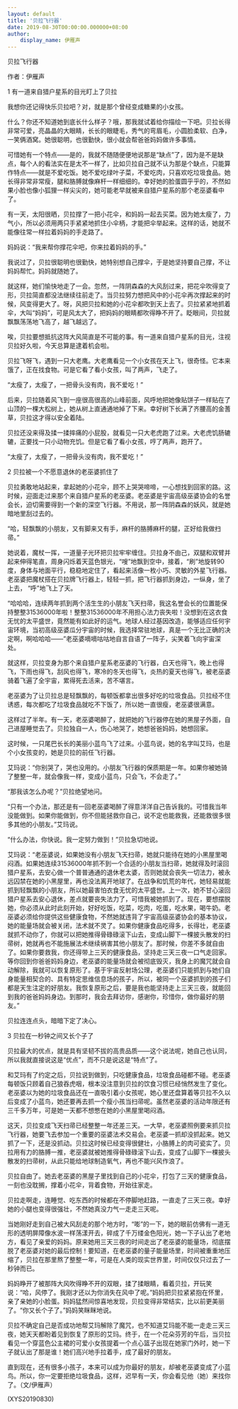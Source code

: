 ```yaml
---
layout: default
title: '贝拉飞行器'
date: 2019-08-30T00:00:00.000000+08:00
author:
    display_name: 伊雁声
---
```


贝拉飞行器

作者：伊雁声

1 有一道来自猎户星系的目光盯上了贝拉

我想你还记得快乐贝拉吧？对，就是那个曾经变成糖果的小女孩。

什么？你还不知道她到底长什么样子？哦，那我就试着给你描绘一下吧。贝拉长得非常可爱，亮晶晶的大眼睛，长长的眼睫毛，秀气的弯眉毛，小圆脸柔软、白净，一笑俩酒窝。她很聪明，也很勤快，很小就会帮爸爸妈妈做许多事情。

可惜她有一个特点——是的，我就不随随便便地说那是“缺点”了，因为是不是缺点，每个人的看法实在是太不一样了，比如贝拉自己就不认为那是个缺点，只能算作特点——就是不爱吃饭。她不爱吃绿叶子菜，不爱吃肉，只喜欢吃垃圾食品。她长得非常非常瘦，腿和胳膊就像麻杆一样细细的。幸好她的脸蛋圆乎乎的，不然如果小脸也像小狐狸一样尖尖的，她可能老早就被来自猎户星系的那个老巫婆看中了。

有一天，太阳很晒，贝拉撑了一把小花伞，和妈妈一起去买菜。因为她太瘦了，力气小，所以必须用两只手紧紧地抓住小伞柄，才能把伞举起来。这样的话，她就不能像往常一样拉着妈妈的手走路了。

妈妈说：“我来帮你撑花伞吧，你来拉着妈妈的手。”

我说过了，贝拉很聪明也很勤快，她特别想自己撑伞，于是她坚持要自己撑，不让妈妈帮忙。妈妈就随她了。

就这样，她们愉快地走了一会。忽然，一阵阴森森的大风刮过来，把花伞吹得变了形，贝拉简直都没法继续往前走了。当贝拉努力想把风中的小花伞再次撑起来的时候，风变得更大了。呀，风把贝拉和她的小花伞都吹到天上去了。贝拉紧紧地抓着伞，大叫“妈妈”，可是风太大了，把妈妈的眼睛都吹得睁不开了。眨眼间，贝拉就飘飘荡荡地飞高了，越飞越远了。

唉，贝拉要想抵抗这阵大风简直是不可能的事。有一道来自猎户星系的目光，注视贝拉好久啦，今天总算是逮着机会啦。

贝拉飞呀飞，遇到一只大老鹰。大老鹰看见一个小女孩在天上飞，很奇怪。它本来饿了，正在找食物。可是它看了看小女孩，叫了两声，飞走了。

“太瘦了，太瘦了，一把骨头没有肉，我不爱吃！”

后来，贝拉随着风飞到一座很高很高的山峰前面，风呼地把她像贴饼子一样贴在了山顶的一棵大松树上，她从树上直通通地掉了下来。幸好树下长满了齐腰高的金蓍草，贝拉这才得以安全着陆。

贝拉还没来得及揉一揉摔痛的小屁股，就看见一只大老虎跑了过来。大老虎饥肠辘辘，正要找一只小动物充饥。但是它看了看小女孩，哼了两声，跑开了。

“太瘦了，太瘦了，一把骨头没有肉，我不爱吃！”

2 贝拉被一个不愿意退休的老巫婆抓住了

贝拉勇敢地站起来，拿起她的小花伞，顾不上哭哭啼啼，一心想找到回家的路。这时候，迎面走过来那个来自猎户星系的老巫婆。老巫婆是宇宙高级巫婆协会的名誉会长，迫切需要得到一个新的深空飞行器。不用说，那一阵阴森森的妖风，就是她暗地里刮过去的。

“哈，轻飘飘的小朋友，又有脚来又有手，麻杆的胳膊麻杆的腿，正好给我做扫帚。”

她说着，魔杖一挥，一道量子光环把贝拉牢牢缠住。贝拉身不由己，双腿和双臂并起来伸得笔直，周身闪烁着天蓝色银光，“嗖”地飘到空中，接着，“刷”地旋转90度，身体与地面平行，稳稳地定住了，看起来活像一枚小巧、灵敏的外星飞行器。老巫婆把魔杖搭在贝拉牌飞行器上，轻轻一抓，把飞行器抓到身边，一纵身，坐了上去， “呼”地飞上了天。

“哈哈哈，连续两年抓到两个活生生的小朋友飞天扫帚，我这名誉会长的位置能保持整整31536000年啦！整整31536000年不用担心法力丧失啦！没想到在这衣食无忧的太平盛世，竟然能有如此好的运气。地球人经过基因改造，能够适应任何宇宙环境，当初高级巫婆瓜分宇宙的时候，我选择常驻地球，真是一个无比正确的决定啊，啊哈哈哈——”老巫婆嘀嘀咕咕地自言自语了一阵子，尖笑着飞向宇宙深处。

就这样，贝拉变身为那个来自猎户星系老巫婆的飞行器，白天也得飞，晚上也得飞，下雨也得飞，刮风也得飞，寒冷的冬天也得飞，炎热的夏天也得飞，被老巫婆骑着飞遍了全宇宙，累得死去活来，苦不堪言。

老巫婆为了让贝拉总是轻飘飘的，每顿饭都拿出很多好吃的垃圾食品。贝拉经不住诱惑，每次都吃了垃圾食品就吃不下饭了，所以她一直很瘦，老巫婆很满意。

这样过了半年。有一天，老巫婆喝醉了，就把她的飞行器停在她的黑屋子外面，自己进屋睡觉去了。贝拉独自一人，伤心地哭了，她想爸爸妈妈，她想回家。

这时候，一只尾巴长长的美丽小蓝鸟飞了过来。小蓝鸟说，她的名字叫艾玛，也是个小女孩变的，她是贝拉的前任飞行器。

艾玛说：“你别哭了，哭也没用的。小朋友飞行器的保质期是一年。如果你被她骑了整整一年，就会像我一样，变成小蓝鸟，只会飞，不会走了。”

“那我该怎么办呢？”贝拉绝望地问。

“只有一个办法，那还是有一回老巫婆喝醉了得意洋洋自己告诉我的。可惜我当年没能做到。如果你能做到，你不但能拯救你自己，说不定也能救我，还能救很多很多其他的小朋友。”艾玛说。

“什么办法，你快说。我一定努力做到！”贝拉急切地说。

艾玛说：“老巫婆说，如果她没有小朋友飞天扫帚，她就只能待在她的小黑屋里喝闷酒。如果她连续31536000年抓不到一个合适的小朋友当扫帚，她就得及时滚回猎户星系，去安心做一个普普通通的退休老太婆，否则她就会丧失一切法力，被永远囚禁在她的小黑屋里，再也没法离开地球了。在战争和饥荒的年代，她轻易就能抓到轻飘飘的小朋友，所以她最害怕衣食无忧的太平盛世。上一次，她不甘心滚回猎户星系去安心退休，差点就要丧失法力了，可惜我被她抓到了。现在，要想摆脱她，你必须从此时此刻开始，好好吃饭，吃菜，吃肉，吃蛋，吃水果，喝牛奶。老巫婆必须给你提供这些健康食物，不然她就违背了宇宙高级巫婆协会的基本协议，她的能量场就会被关闭，法术就不灵了。如果你健康食品吃得多，长得壮，老巫婆就抓不动你了，你就可以把她推得骨碌碌滚下山去，变成山脚下一棵披头散发的扫帚树，她就再也不能施展法术继续祸害其他小朋友了。那时候，你差不多就自由了。如果你要救我，你还得带上三天的健康食品，坚持走三天三夜一口气走回家。等你回到你爸爸妈妈身边，老巫婆的能量场就会被彻底毁灭，我身上的魔咒就会自动解除，我就可以恢复原形了。基于宇宙反射场公理，老巫婆们只能抓到与她们自身能量相契合的、具有特定思维信息场的孩子，所以，被同一个巫婆抓到的孩子们都是天生注定的好朋友。我恢复原形之后，要是我也能坚持走上三天三夜，就能回到我的爸爸妈妈身边。到那时，我会去拜访你，感谢你，珍惜你，做你最好的朋友。”

贝拉连连点头，暗暗下定了决心。

3 贝拉在一秒钟之间又长个子了

贝拉最大的优点，就是具有坚韧不拔的高贵品质——这个说法呢，她自己也认同，所以我就直接说这是“优点”，而不只是说这是“特点”了。

和艾玛有了约定之后，贝拉说到做到，只吃健康食品，垃圾食品碰都不碰。老巫婆每顿饭只顾着自己狼吞虎咽，根本没注意到贝拉的饮食习惯已经悄然发生了变化。老巫婆以为她的垃圾食品还在一直吸引着小女孩呢，她心里还盘算着等贝拉不久以后变成了小蓝鸟，她还要再去抓一个瘦小孩当扫帚呢。虽然老巫婆的活动年限还有三千多万年，可是她一天都不想憋在她的小黑屋里喝闷酒。

这天，贝拉变成飞天扫帚已经整整一年还差三天。一大早，老巫婆照例要来抓贝拉飞行器，她要飞去参加一个重要的巫婆法术交易会。老巫婆一抓却没抓起来。她又抓了一下，还是没抓动。贝拉这时候已经变得很健壮，小胳膊上的肉可瓷实了。贝拉用有力的胳膊一推，老巫婆就被她推得骨碌碌滚下山去，变成了山脚下一棵披头散发的扫帚树，从此只能给地球制造氧气，再也不能兴风作浪了。

贝拉自由了。她去老巫婆的黑屋子里找到自己的小花伞，打包了三天的健康食品，一刻也没耽搁，撑着小花伞，背着食物，开始往家走。

贝拉走啊走，连睡觉、吃东西的时候都在不停脚地赶路，一直走了三天三夜。幸好她的小腿也变得很强壮，不然她真没力气一走走三天呢。

当她刚好走到自己被大风刮走的那个地方时，“嘭”的一下，她的眼前仿佛有一道无形的透明屏障像水波一样荡漾开去，碎成了千万缕金色阳光，她一下子认出了老地方，看见了亲爱的妈妈。原来她用三天三夜的时间走出了老巫婆的能量场，彻底摆脱了老巫婆对她的最后控制！要知道，在老巫婆的量子能量场里，时间被重重地压缩了，贝拉在那里熬了整整一年，可是在人类的现实世界里，时间仅仅只过去了一秒钟而已。

妈妈睁开了被那阵大风吹得睁不开的双眼，揉了揉眼睛，看着贝拉，开玩笑说：“哈，风停了。我刚才还以为你消失在风中了呢。”妈妈把贝拉紧紧抱在怀里，亲了亲她的小脸蛋。妈妈猛然间惊喜地发现，贝拉变得非常结实，比以前更美丽了。“你又长个子了。”妈妈笑眯眯地说。

贝拉不确定自己是否成功地帮艾玛解除了魔咒，也不知道艾玛能不能一走走三天三夜，她天天都盼着见到恢复了原形的艾玛。终于，在一个花朵芬芳的午后，当贝拉看见一个穿蓝色公主裙的可爱小女孩提着一个点心篮子出现在她家门外时，她一下子就认出了那是谁！她们高兴地手拉着手，成了最好的朋友。

直到现在，还有很多小孩子，本来可以成为你最好的朋友，却被老巫婆变成了小蓝鸟。所以，你一定要拒绝垃圾食品，这样，迟早有一天，你会看见他（她）来找你了。（文/伊雁声）

(XYS20190830)


